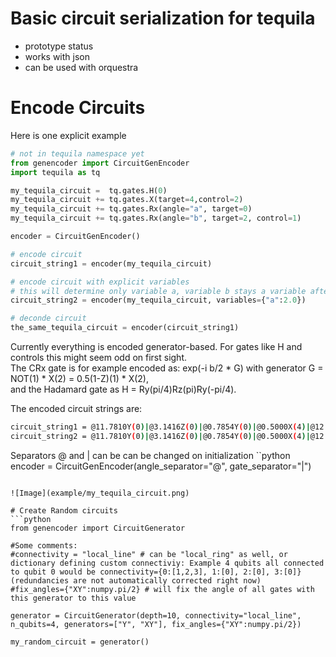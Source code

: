# Basic circuit serialization for tequila
- prototype status
- works with json
- can be used with orquestra

# Encode Circuits
Here is one explicit example  
```python
# not in tequila namespace yet
from genencoder import CircuitGenEncoder
import tequila as tq

my_tequila_circuit =  tq.gates.H(0)
my_tequila_circuit += tq.gates.X(target=4,control=2)
my_tequila_circuit += tq.gates.Rx(angle="a", target=0) 
my_tequila_circuit += tq.gates.Rx(angle="b", target=2, control=1)

encoder = CircuitGenEncoder()

# encode circuit
circuit_string1 = encoder(my_tequila_circuit)

# encode circuit with explicit variables
# this will determine only variable a, variable b stays a variable after decoding
circuit_string2 = encoder(my_tequila_circuit, variables={"a":2.0})

# deconde circuit
the_same_tequila_circuit = encoder(circuit_string1)
```
Currently everything is encoded generator-based. For gates like H and controls this might seem odd on first sight.  
The CRx gate is for example encoded as: exp(-i b/2 * G) with generator G = NOT(1) * X(2) = 0.5(1-Z)(1) * X(2),  
and the Hadamard gate as H = Ry(pi/4)Rz(pi)Ry(-pi/4).  

The encoded circuit strings are:  
```bash
circuit_string1 = @11.7810Y(0)|@3.1416Z(0)|@0.7854Y(0)|@0.5000X(4)|@12.0664Z(2)X(4)|@0.5000Z(2)|a@1.0000X(0)|b@0.5000X(2)|b@12.0664Z(1)X(2)| 
circuit_string2 = @11.7810Y(0)|@3.1416Z(0)|@0.7854Y(0)|@0.5000X(4)|@12.0664Z(2)X(4)|@0.5000Z(2)|@2.0000X(0)|b@0.5000X(2)|b@12.0664Z(1)X(2)|
```
Separators @ and | can be can be changed on initialization
``python
encoder = CircuitGenEncoder(angle_separator="@", gate_separator="|")
```

![Image](example/my_tequila_circuit.png)

# Create Random circuits
```python
from genencoder import CircuitGenerator

#Some comments:
#connectivity = "local_line" # can be "local_ring" as well, or dictionary defining custom connectiviy: Example 4 qubits all connected to qubit 0 would be connectivity={0:[1,2,3], 1:[0], 2:[0], 3:[0]} (redundancies are not automatically corrected right now)
#fix_angles={"XY":numpy.pi/2} # will fix the angle of all gates with this generator to this value

generator = CircuitGenerator(depth=10, connectivity="local_line", n_qubits=4, generators=["Y", "XY"], fix_angles={"XY":numpy.pi/2})

my_random_circuit = generator()

``` 
    
    
